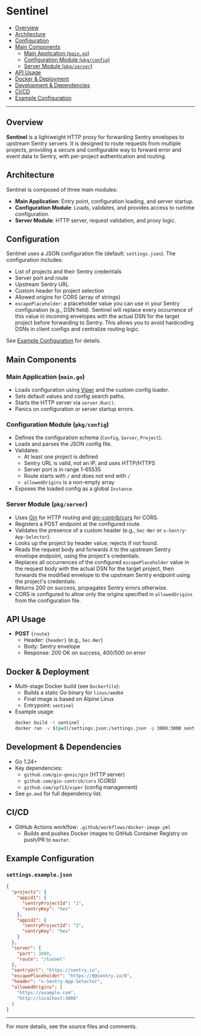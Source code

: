 # Sentinel

- [Overview](#overview)
- [Architecture](#architecture)
- [Configuration](#configuration)
- [Main Components](#main-components)
  - [Main Application (`main.go`)](#main-application-maingo)
  - [Configuration Module (`pkg/config`)](#configuration-module-pkgconfig)
  - [Server Module (`pkg/server`)](#server-module-pkgserver)
- [API Usage](#api-usage)
- [Docker & Deployment](#docker--deployment)
- [Development & Dependencies](#development--dependencies)
- [CI/CD](#cicd)
- [Example Configuration](#example-configuration)

---

## Overview

**Sentinel** is a lightweight HTTP proxy for forwarding Sentry envelopes to upstream Sentry servers. It is designed to route requests from multiple projects, providing a secure and configurable way to forward error and event data to Sentry, with per-project authentication and routing.

## Architecture

Sentinel is composed of three main modules:
- **Main Application**: Entry point, configuration loading, and server startup.
- **Configuration Module**: Loads, validates, and provides access to runtime configuration.
- **Server Module**: HTTP server, request validation, and proxy logic.

## Configuration

Sentinel uses a JSON configuration file (default: `settings.json`). The configuration includes:
- List of projects and their Sentry credentials
- Server port and route
- Upstream Sentry URL
- Custom header for project selection
- Allowed origins for CORS (array of strings)
- `escapePlaceholder`: a placeholder value you can use in your Sentry configuration (e.g., DSN field). Sentinel will replace every occurrence of this value in incoming envelopes with the actual DSN for the target project before forwarding to Sentry. This allows you to avoid hardcoding DSNs in client configs and centralize routing logic.

See [Example Configuration](#example-configuration) for details.

## Main Components

### Main Application (`main.go`)
- Loads configuration using [Viper](https://github.com/spf13/viper) and the custom config loader.
- Sets default values and config search paths.
- Starts the HTTP server via `server.Run()`.
- Panics on configuration or server startup errors.

### Configuration Module (`pkg/config`)
- Defines the configuration schema (`Config`, `Server`, `Project`).
- Loads and parses the JSON config file.
- Validates:
  - At least one project is defined
  - Sentry URL is valid, not an IP, and uses HTTP/HTTPS
  - Server port is in range 1-65535
  - Route starts with `/` and does not end with `/`
  - `allowedOrigins` is a non-empty array
- Exposes the loaded config as a global `Instance`.

### Server Module (`pkg/server`)
- Uses [Gin](https://github.com/gin-gonic/gin) for HTTP routing and [gin-contrib/cors](https://github.com/gin-contrib/cors) for CORS.
- Registers a POST endpoint at the configured route.
- Validates the presence of a custom header (e.g., `Sec-Ner` or `x-Sentry-App-Selector`).
- Looks up the project by header value; rejects if not found.
- Reads the request body and forwards it to the upstream Sentry envelope endpoint, using the project's credentials.
- Replaces all occurrences of the configured `escapePlaceholder` value in the request body with the actual DSN for the target project, then forwards the modified envelope to the upstream Sentry endpoint using the project's credentials.
- Returns 200 on success, propagates Sentry errors otherwise.
- CORS is configured to allow only the origins specified in `allowedOrigins` from the configuration file.

## API Usage

- **POST** `{route}`
  - Header: `{header}` (e.g., `Sec-Ner`)
  - Body: Sentry envelope
  - Response: 200 OK on success, 400/500 on error

## Docker & Deployment

- Multi-stage Docker build (see `Dockerfile`):
  - Builds a static Go binary for `linux/amd64`
  - Final image is based on Alpine Linux
  - Entrypoint: `sentinel`
- Example usage:
  ```sh
  docker build -t sentinel .
  docker run -v $(pwd)/settings.json:/settings.json -p 3000:3000 sentinel
  ```

## Development & Dependencies

- Go 1.24+
- Key dependencies:
  - `github.com/gin-gonic/gin` (HTTP server)
  - `github.com/gin-contrib/cors` (CORS)
  - `github.com/spf13/viper` (config management)
- See `go.mod` for full dependency list.

## CI/CD

- GitHub Actions workflow: `.github/workflows/docker-image.yml`
  - Builds and pushes Docker images to GitHub Container Registry on push/PR to `master`.

## Example Configuration

### `settings.example.json`
```json
{
  "projects": {
    "appid1": {
      "sentryProjectId": "1",
      "sentryKey": "hex"
    },
    "appid2": {
      "sentryProjectId": "2",
      "sentryKey": "hex"
    }
  },
  "server": {
    "port": 3000,
    "route": "/tunnel"
  },
  "sentryUrl": "https://sentry.io",
  "escapePlaceholder": "https://0@sentry.io/0",
  "header": "x-Sentry-App-Selector",
  "allowedOrigins": [
    "https://example.com",
    "http://localhost:3000"
  ]
}
```

---

For more details, see the source files and comments.
